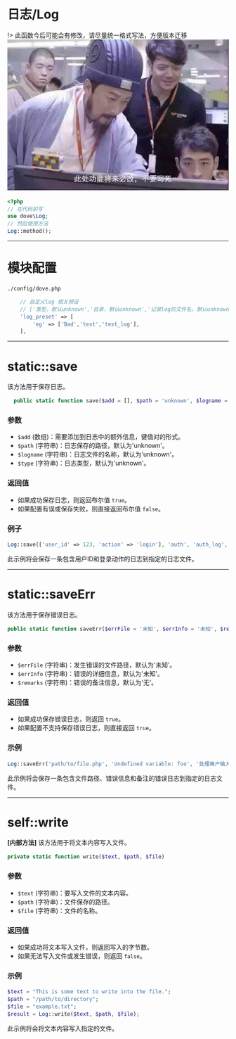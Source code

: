 # 日志/Log

!> 此函数今后可能会有修改，请尽量统一格式写法，方便版本迁移 <br> ![不能写死](../功能不能写死.jpg)

```php
<?php 
// 在代码前写
use dove\Log;
// 然后使用方法
Log::method();
```

---

# 模块配置

`./config/dove.php`
```php
    // 自定义log 相关预设
    // ['类型，默认unknown','目录，默认unknown','记录log的文件名，默认unknown']
    'log_preset' => [
        'eg' => ['Bad','test','test_log'],
    ],
```

---

# static::save

该方法用于保存日志。

```php
  public static function save($add = [], $path = 'unknown', $logname = 'unknown', $type = 'unknown') 
```


### 参数

- `$add` (数组)：需要添加到日志中的额外信息，键值对的形式。
- `$path` (字符串)：日志保存的路径，默认为'unknown'。
- `$logname` (字符串)：日志文件的名称，默认为'unknown'。
- `$type` (字符串)：日志类型，默认为'unknown'。 


### 返回值

- 如果成功保存日志，则返回布尔值 `true`。
- 如果配置有误或保存失败，则直接返回布尔值 `false`。

### 例子

```php
Log::save(['user_id' => 123, 'action' => 'login'], 'auth', 'auth_log', 'login');
```

此示例将会保存一条包含用户ID和登录动作的日志到指定的日志文件。

---

# static::saveErr

该方法用于保存错误日志。 

```php
public static function saveErr($errFile = '未知', $errInfo = '未知', $remarks = '无')
```

### 参数

- `$errFile` (字符串)：发生错误的文件路径，默认为'未知'。
- `$errInfo` (字符串)：错误的详细信息，默认为'未知'。
- `$remarks` (字符串)：错误的备注信息，默认为'无'。 

### 返回值 

- 如果成功保存错误日志，则返回 `true`。
- 如果配置不支持保存错误日志，则直接返回 `true`。

### 示例

```php
Log::saveErr('path/to/file.php', 'Undefined variable: foo', '处理用户输入时发生错误'); 
```

此示例将会保存一条包含文件路径、错误信息和备注的错误日志到指定的日志文件。

---

# self::write

**[内部方法]** 该方法用于将文本内容写入文件。

```php
private static function write($text, $path, $file)
```

### 参数
- `$text` (字符串)：要写入文件的文本内容。
- `$path` (字符串)：文件保存的路径。
- `$file` (字符串)：文件的名称。

### 返回值
- 如果成功将文本写入文件，则返回写入的字节数。 
- 如果无法写入文件或发生错误，则返回 `false`。

### 示例

```php
$text = "This is some text to write into the file.";
$path = "/path/to/directory";
$file = "example.txt";
$result = Log::write($text, $path, $file);
``` 

此示例将会将文本内容写入指定的文件。